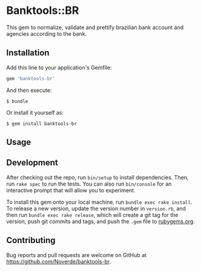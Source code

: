 # Banktools::BR

This gem to normalize, validate and prettify brazilian bank account and agencies according to the bank.

## Installation

Add this line to your application's Gemfile:

```ruby
gem 'banktools-br'
```

And then execute:

    $ bundle

Or install it yourself as:

    $ gem install banktools-br

## Usage


## Development

After checking out the repo, run `bin/setup` to install dependencies. Then, run `rake spec` to run the tests. You can also run `bin/console` for an interactive prompt that will allow you to experiment.

To install this gem onto your local machine, run `bundle exec rake install`. To release a new version, update the version number in `version.rb`, and then run `bundle exec rake release`, which will create a git tag for the version, push git commits and tags, and push the `.gem` file to [rubygems.org](https://rubygems.org).

## Contributing

Bug reports and pull requests are welcome on GitHub at https://github.com/Noverde/banktools-br.

